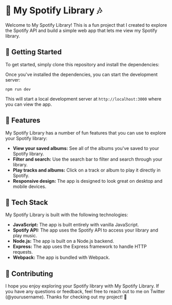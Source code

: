 # :musical_note: My Spotify Library :notes:

Welcome to My Spotify Library! This is a fun project that I created to explore the Spotify API and build a simple web app that lets me view my Spotify library.

## :rocket: Getting Started

To get started, simply clone this repository and install the dependencies:

Once you've installed the dependencies, you can start the development server:

```
npm run dev
```
This will start a local development server at `http://localhost:3000` where you can view the app.

## :tada: Features

My Spotify Library has a number of fun features that you can use to explore your Spotify library:

- **View your saved albums:** See all of the albums you've saved to your Spotify library.
- **Filter and search:** Use the search bar to filter and search through your library.
- **Play tracks and albums:** Click on a track or album to play it directly in Spotify.
- **Responsive design:** The app is designed to look great on desktop and mobile devices.

## :robot: Tech Stack

My Spotify Library is built with the following technologies:

- **JavaScript:** The app is built entirely with vanilla JavaScript.
- **Spotify API:** The app uses the Spotify API to access your library and play music.
- **Node.js:** The app is built on a Node.js backend.
- **Express:** The app uses the Express framework to handle HTTP requests.
- **Webpack:** The app is bundled with Webpack.

## :memo: Contributing

I hope you enjoy exploring your Spotify library with My Spotify Library. If you have any questions or feedback, feel free to reach out to me on Twitter (@yourusername). Thanks for checking out my project! :musical_note:
